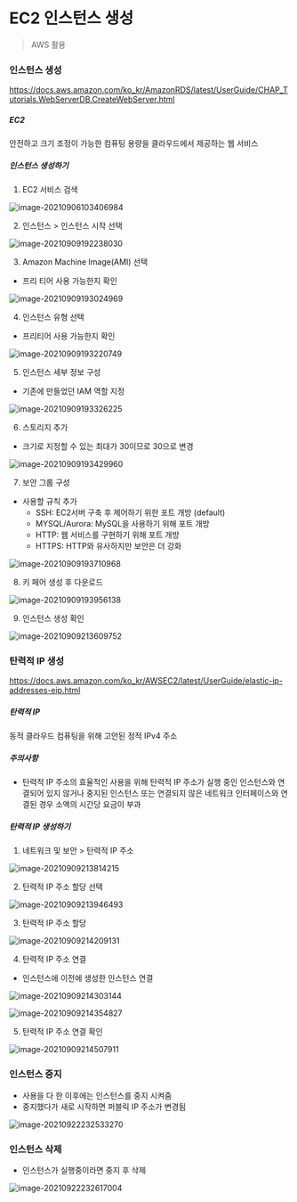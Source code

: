 # EC2 인스턴스 생성

> AWS 활용



### 인스턴스 생성

https://docs.aws.amazon.com/ko_kr/AmazonRDS/latest/UserGuide/CHAP_Tutorials.WebServerDB.CreateWebServer.html

##### EC2

안전하고 크기 조정이 가능한 컴퓨팅 용량을 클라우드에서 제공하는 웹 서비스

##### 인스턴스 생성하기

1. EC2 서비스 검색

![image-20210906103406984](EC2.assets/image-20210906103406984.png)

2. 인스턴스 > 인스턴스 시작 선택

![image-20210909192238030](EC2.assets/image-20210909192238030.png)

3.  Amazon Machine Image(AMI) 선택

- 프리 티어 사용 가능한지 확인

![image-20210909193024969](EC2.assets/image-20210909193024969.png)

4. 인스턴스 유형 선택

- 프리티어 사용 가능한지 확인

![image-20210909193220749](EC2.assets/image-20210909193220749.png)

5. 인스턴스 세부 정보 구성 

- 기존에 만들었던 IAM 역할 지정

![image-20210909193326225](EC2.assets/image-20210909193326225.png)

6. 스토리지 추가

- 크기로 지정할 수 있는 최대가 30이므로 30으로 변경

![image-20210909193429960](EC2.assets/image-20210909193429960.png)

7. 보안 그룹 구성

- 사용할 규칙 추가
  - SSH: EC2서버 구축 후 제어하기 위한 포트 개방 (default)
  - MYSQL/Aurora: MySQL을 사용하기 위해 포트 개방
  - HTTP: 웹 서비스를 구현하기 위해 포트 개방
  - HTTPS: HTTP와 유사하지만 보안은 더 강화

![image-20210909193710968](EC2.assets/image-20210909193710968.png)

8. 키 페어 생성 후 다운로드

![image-20210909193956138](EC2.assets/image-20210909193956138.png)

9. 인스턴스 생성 확인

![image-20210909213609752](EC2.assets/image-20210909213609752.png)



### 탄력적 IP 생성

https://docs.aws.amazon.com/ko_kr/AWSEC2/latest/UserGuide/elastic-ip-addresses-eip.html

##### 탄력적 IP

동적 클라우드 컴퓨팅을 위해 고안된 정적 IPv4 주소

##### 주의사항

- 탄력적 IP 주소의 효율적인 사용을 위해 탄력적 IP 주소가 실행 중인 인스턴스와 연결되어 있지 않거나 중지된 인스턴스 또는 연결되지 않은 네트워크 인터페이스와 연결된 경우 소액의 시간당 요금이 부과

##### 탄력적 IP 생성하기

1. 네트워크 및 보안 > 탄력적 IP 주소

![image-20210909213814215](EC2.assets/image-20210909213814215.png)

2. 탄력적 IP 주소 할당 선택

![image-20210909213946493](EC2.assets/image-20210909213946493.png)

3. 탄력적 IP 주소 할당

![image-20210909214209131](EC2.assets/image-20210909214209131.png)

4. 탄력적 IP 주소 연결

- 인스턴스에 이전에 생성한 인스턴스 연결

![image-20210909214303144](EC2.assets/image-20210909214303144.png)

![image-20210909214354827](EC2.assets/image-20210909214354827.png)

5. 탄력적 IP 주소 연결 확인

![image-20210909214507911](EC2.assets/image-20210909214507911.png)



### 인스턴스 중지

- 사용을 다 한 이후에는 인스턴스를 중지 시켜줌
- 중지했다가 새로 시작하면 퍼블릭 IP 주소가 변경됨

![image-20210922232533270](EC2.assets/image-20210922232533270.png)



### 인스턴스 삭제

- 인스턴스가 실행중이라면 중지 후 삭제

![image-20210922232617004](EC2.assets/image-20210922232617004.png)

